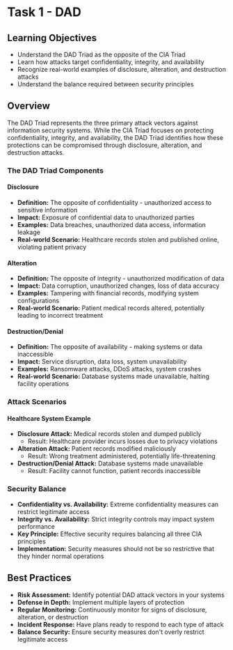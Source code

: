 # Task 1 - DAD

## Learning Objectives
- Understand the DAD Triad as the opposite of the CIA Triad
- Learn how attacks target confidentiality, integrity, and availability
- Recognize real-world examples of disclosure, alteration, and destruction attacks
- Understand the balance required between security principles

## Overview
The DAD Triad represents the three primary attack vectors against information security systems. While the CIA Triad focuses on protecting confidentiality, integrity, and availability, the DAD Triad identifies how these protections can be compromised through disclosure, alteration, and destruction attacks.

### The DAD Triad Components

#### Disclosure
- **Definition:** The opposite of confidentiality - unauthorized access to sensitive information
- **Impact:** Exposure of confidential data to unauthorized parties
- **Examples:** Data breaches, unauthorized data access, information leakage
- **Real-world Scenario:** Healthcare records stolen and published online, violating patient privacy

#### Alteration
- **Definition:** The opposite of integrity - unauthorized modification of data
- **Impact:** Data corruption, unauthorized changes, loss of data accuracy
- **Examples:** Tampering with financial records, modifying system configurations
- **Real-world Scenario:** Patient medical records altered, potentially leading to incorrect treatment

#### Destruction/Denial
- **Definition:** The opposite of availability - making systems or data inaccessible
- **Impact:** Service disruption, data loss, system unavailability
- **Examples:** Ransomware attacks, DDoS attacks, system crashes
- **Real-world Scenario:** Database systems made unavailable, halting facility operations

### Attack Scenarios

#### Healthcare System Example
- **Disclosure Attack:** Medical records stolen and dumped publicly
  - Result: Healthcare provider incurs losses due to privacy violations
- **Alteration Attack:** Patient records modified maliciously
  - Result: Wrong treatment administered, potentially life-threatening
- **Destruction/Denial Attack:** Database systems made unavailable
  - Result: Facility cannot function, patient records inaccessible

### Security Balance
- **Confidentiality vs. Availability:** Extreme confidentiality measures can restrict legitimate access
- **Integrity vs. Availability:** Strict integrity controls may impact system performance
- **Key Principle:** Effective security requires balancing all three CIA principles
- **Implementation:** Security measures should not be so restrictive that they hinder normal operations

## Best Practices
- **Risk Assessment:** Identify potential DAD attack vectors in your systems
- **Defense in Depth:** Implement multiple layers of protection
- **Regular Monitoring:** Continuously monitor for signs of disclosure, alteration, or destruction
- **Incident Response:** Have plans ready to respond to each type of attack
- **Balance Security:** Ensure security measures don't overly restrict legitimate access